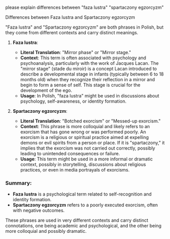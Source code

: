 please explain differences between "faza lustra" "spartaczony egzorcyzm"

Differences between Faza lustra and Spartaczony egzorcyzm

"Faza lustra" and "Spartaczony egzorcyzm" are both phrases in Polish, but they come from different contexts and carry distinct meanings.

1. **Faza lustra**:
   - **Literal Translation**: "Mirror phase" or "Mirror stage."
   - **Context**: This term is often associated with psychology and psychoanalysis, particularly with the work of Jacques Lacan. The "mirror stage" (stade du miroir) is a concept Lacan introduced to describe a developmental stage in infants (typically between 6 to 18 months old) when they recognize their reflection in a mirror and begin to form a sense of self. This stage is crucial for the development of the ego.
   - **Usage**: In Polish, "faza lustra" might be used in discussions about psychology, self-awareness, or identity formation.

2. **Spartaczony egzorcyzm**:
   - **Literal Translation**: "Botched exorcism" or "Messed-up exorcism."
   - **Context**: This phrase is more colloquial and likely refers to an exorcism that has gone wrong or was performed poorly. An exorcism is a religious or spiritual practice aimed at expelling demons or evil spirits from a person or place. If it is "spartaczony," it implies that the exorcism was not carried out correctly, possibly leading to unintended consequences or failure.
   - **Usage**: This term might be used in a more informal or dramatic context, possibly in storytelling, discussions about religious practices, or even in media portrayals of exorcisms.

### Summary:
- **Faza lustra** is a psychological term related to self-recognition and identity formation.
- **Spartaczony egzorcyzm** refers to a poorly executed exorcism, often with negative outcomes.

These phrases are used in very different contexts and carry distinct connotations, one being academic and psychological, and the other being more colloquial and possibly dramatic.
